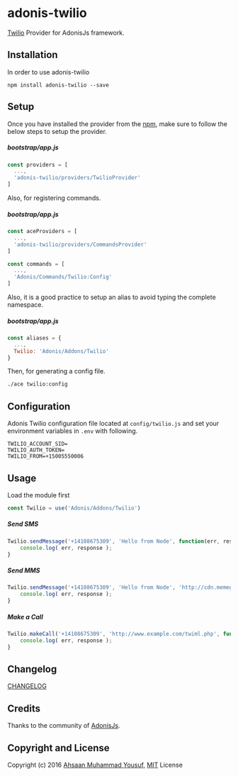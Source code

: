 # adonis-twilio

[Twilio](https://github.com/twilio/twilio-node) Provider for AdonisJs framework.

## Installation

In order to use adonis-twilio

```
npm install adonis-twilio --save
```

## Setup

Once you have installed the provider from the [npm](https://npmjs.org/packages/adonis-twilio), make sure to follow the below steps to setup the provider.

##### bootstrap/app.js

```javascript
const providers = [
  ...,
  'adonis-twilio/providers/TwilioProvider'
]
```

Also, for registering commands.

##### bootstrap/app.js
```javascript
const aceProviders = [
  ...,
  'adonis-twilio/providers/CommandsProvider'
]

const commands = [
  ...,
  'Adonis/Commands/Twilio:Config'
]
```

Also, it is a good practice to setup an alias to avoid typing the complete namespace.

##### bootstrap/app.js
```javascript
const aliases = {
  ...,
  Twilio: 'Adonis/Addons/Twilio'
}
```

Then, for generating a config file.
```bash
./ace twilio:config
```

## Configuration

Adonis Twilio configuration file located at `config/twilio.js` and set your environment variables in `.env` with following.
```
TWILIO_ACCOUNT_SID=
TWILIO_AUTH_TOKEN=
TWILIO_FROM=+15005550006
```

## Usage

Load the module first
```javascript
const Twilio = use('Adonis/Addons/Twilio')
```

##### Send SMS
```javascript
Twilio.sendMessage('+14108675309', 'Hello from Node', function(err, response) {
    console.log( err, response );
}
```

##### Send MMS
```javascript
Twilio.sendMessage('+14108675309', 'Hello from Node', 'http://cdn.memegenerator.co/images/200x/42.jpg', function(err, response) {
    console.log( err, response );
}
```

##### Make a Call
```javascript
Twilio.makeCall('+14108675309', 'http://www.example.com/twiml.php', function(err, response) {
    console.log( err, response );
}
```

## Changelog

[CHANGELOG](CHANGELOG.md)

## Credits

Thanks to the community of [AdonisJs](http://www.adonisjs.com/).

## Copyright and License

Copyright (c) 2016 [Ahsaan Muhammad Yousuf](http://ahsaan.me/), [MIT](LICENSE) License